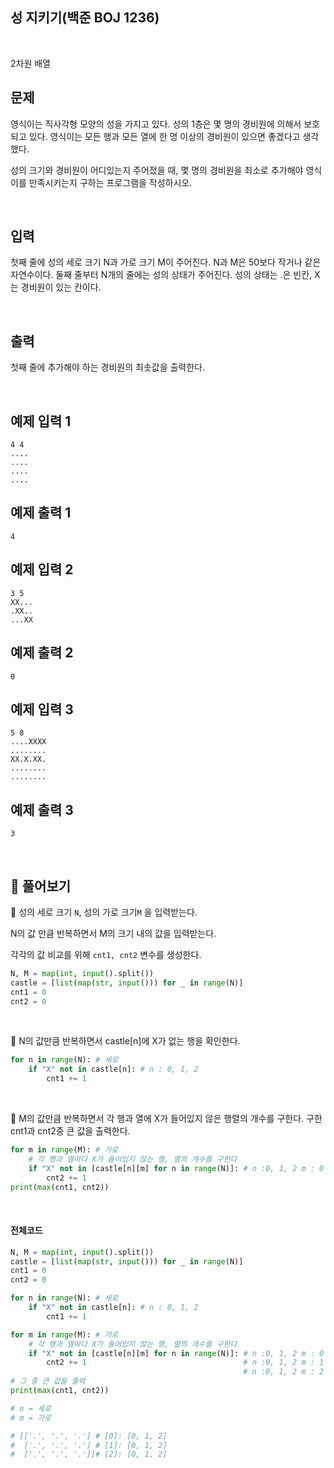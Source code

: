 ## 성 지키기(백준 BOJ 1236)

<br>

2차원 배열

## 문제

영식이는 직사각형 모양의 성을 가지고 있다. 성의 1층은 몇 명의 경비원에 의해서 보호되고 있다. 영식이는 모든 행과 모든 열에 한 명 이상의 경비원이 있으면 좋겠다고 생각했다.

성의 크기와 경비원이 어디있는지 주어졌을 때, 몇 명의 경비원을 최소로 추가해야 영식이를 만족시키는지 구하는 프로그램을 작성하시오.

<br>

## 입력

첫째 줄에 성의 세로 크기 N과 가로 크기 M이 주어진다. N과 M은 50보다 작거나 같은 자연수이다. 둘째 줄부터 N개의 줄에는 성의 상태가 주어진다. 성의 상태는 .은 빈칸, X는 경비원이 있는 칸이다.

<br>

## 출력

첫째 줄에 추가해야 하는 경비원의 최솟값을 출력한다.

<br>

## 예제 입력 1

```
4 4
....
....
....
....
```

## 예제 출력 1

```
4
```

## 예제 입력 2

```
3 5
XX...
.XX..
...XX
```

## 예제 출력 2

```
0
```

## 예제 입력 3

```
5 8
....XXXX
........
XX.X.XX.
........
........
```

## 예제 출력 3

```
3
```

<br>

## 📝 풀어보기

📌 성의 세로 크기 `N`, 성의 가로 크기`M` 을 입력받는다.

N의 값 만큼 반복하면서 M의 크기 내의 값을 입력받는다.

각각의 값 비교를 위해 `cnt1, cnt2` 변수를 생성한다.

``` python
N, M = map(int, input().split())
castle = [list(map(str, input())) for _ in range(N)]
cnt1 = 0
cnt2 = 0
```

<br>

📌 N의 값만큼 반복하면서 castle[n]에 X가 없는 행을 확인한다. 

``` python
for n in range(N): # 세로 
    if "X" not in castle[n]: # n : 0, 1, 2
        cnt1 += 1
```

<br>

📌 M의 값만큼 반복하면서 각 행과 열에 X가 들어있지 않은 행렬의 개수를 구한다.  구한 cnt1과 cnt2중 큰 값을 출력한다.

``` python
for m in range(M): # 가로
    # 각 행과 열마다 X가 들어있지 않는 행, 열의 개수를 구한다
    if "X" not in [castle[n][m] for n in range(N)]: # n :0, 1, 2 m : 0 
        cnt2 += 1  
print(max(cnt1, cnt2))
```

<br>

#### 전체코드

``` python
N, M = map(int, input().split())
castle = [list(map(str, input())) for _ in range(N)]
cnt1 = 0
cnt2 = 0

for n in range(N): # 세로
    if "X" not in castle[n]: # n : 0, 1, 2
        cnt1 += 1

for m in range(M): # 가로
    # 각 행과 열마다 X가 들어있지 않는 행, 열의 개수를 구한다
    if "X" not in [castle[n][m] for n in range(N)]: # n :0, 1, 2 m : 0 
        cnt2 += 1                                   # n :0, 1, 2 m : 1
                                                    # n :0, 1, 2 m : 2
# 그 중 큰 값을 출력 
print(max(cnt1, cnt2))

# n = 세로
# m = 가로 

# [['.', '.', '.'] # [0]: [0, 1, 2]
#  ['.', '.', '.'] # [1]: [0, 1, 2]
#  ['.', '.', '.']]# [2]: [0, 1, 2]
```

